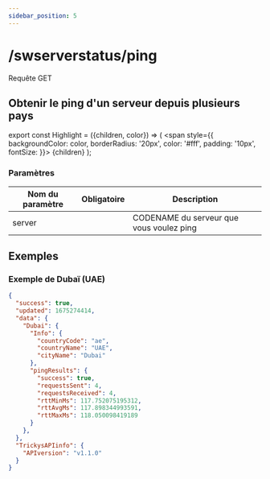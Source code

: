 ```yaml
---
sidebar_position: 5
---
```


# /swserverstatus/ping

<Highlight color="#25c2a0">Requête GET</Highlight>


## Obtenir le ping d'un serveur depuis plusieurs pays

export const Highlight = ({children, color}) => ( <span style={{ backgroundColor: color, borderRadius: '20px', color: '#fff', padding: '10px', fontSize: }}>
    {children}
  </span> );

### Paramètres

| Nom du paramètre |        Obligatoire        | Description                              |
| ---------------- |:-------------------------:| ---------------------------------------- |
| server           | <i class="fas fa-fw fa-check-circle text-success"></i> | CODENAME du serveur que vous voulez ping |

## Exemples
### Exemple de Dubaï (UAE)
```json
{
  "success": true,
  "updated": 1675274414,
  "data": {
    "Dubai": {
      "Info": {
        "countryCode": "ae",
        "countryName": "UAE",
        "cityName": "Dubai"
      },
      "pingResults": {
        "success": true,
        "requestsSent": 4,
        "requestsReceived": 4,
        "rttMinMs": 117.752075195312,
        "rttAvgMs": 117.898344993591,
        "rttMaxMs": 118.050098419189
      }
    },
  },
  "TrickysAPIinfo": {
    "APIversion": "v1.1.0"
  }
}
```